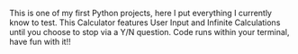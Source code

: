 This is one of my first Python projects, here I put everything I currently know to test. This Calculator features
User Input and Infinite Calculations until you choose to stop via a Y/N question. Code runs within your terminal, have
fun with it!!

